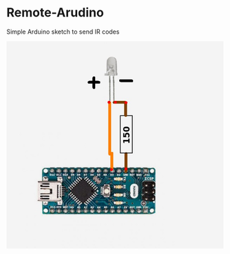 # Remote-Arudino
Simple Arduino sketch to send IR codes

![Aruduino Nano example hardware](https://github.com/suletom/Remote-Arudino/raw/main/arduinonano.jpg)
